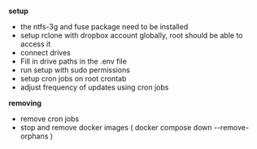 **setup**
- the ntfs-3g and fuse package need to be installed
- setup rclone with dropbox account globally, root should be able to access it
- connect drives
- Fill in drive paths in the .env file
- run setup with sudo permissions
- setup cron jobs on root crontab
- adjust frequency of updates using cron jobs


**removing**
- remove cron jobs
- stop and remove docker images ( docker compose down --remove-orphans )
